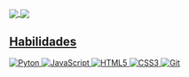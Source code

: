  <div>
  <a href="https://github.com/focarica">
  <img align="center"
       src="https://readme-stats-flax-six.vercel.app/api?username=focarica&show_icons=true&theme=ayu-mirage&hide_border=True&include_all_commits=true&count_private=true">
  <img align="center" src="https://readme-stats-flax-six.vercel.app/api/top-langs/?username=focarica&theme=ayu-mirage&hide_border=True&layout=compact&count_private=true"/>

  <h2 style="text-decoration: none;">Habilidades</h2>

 <img src="https://img.shields.io/badge/-Python-black?style=flat-square&logo=python" alt="Pyton" />
 <img src="https://img.shields.io/badge/-JavaScript-black?style=flat-square&logo=javascript" alt="JavaScript" />
 <img src="https://img.shields.io/badge/-HTML5-black?style=flat-square&logo=html5&logoColor=white" alt="HTML5" />
 <img src="https://img.shields.io/badge/-CSS3-black?style=flat-square&logo=css3" alt="CSS3" />
 <img src="https://img.shields.io/badge/-Git-black?style=flat-square&logo=git" alt="Git" />
</div>
